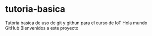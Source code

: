 # tutoria-basica
Tutoria basica de uso de git y githun para el curso de IoT
Hola mundo GitHub
Bienvenidos a este proyecto
